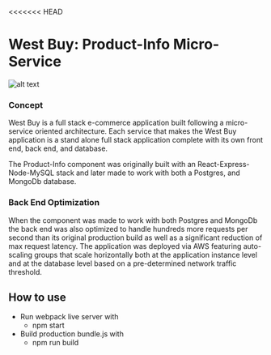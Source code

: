 <<<<<<< HEAD
# West Buy: Product-Info Micro-Service

![alt text](https://scotch-res.cloudinary.com/image/upload/w_1050,q_auto:good,f_auto/v1540545426/tzs50mjrlopv85r3qjpq.jpg "MERN Stack Technologies Used")

### Concept
West Buy is a full stack e-commerce application built following a micro-service oriented architecture. Each service that makes the West Buy application is a stand alone full stack application complete with its own front end, back end, and database.

The Product-Info component was originally built with an React-Express-Node-MySQL stack and later made to work with both a Postgres, and MongoDb database. 

### Back End Optimization
When the component was made to work with both Postgres and MongoDb the back end was also optimized to handle hundreds more requests per second than its original production build as well as a significant reduction of max request latency. The application was deployed via AWS featuring auto-scaling groups that scale horizontally both at the application instance level and at the database level based on a pre-determined network traffic threshold. 

## How to use
- Run webpack live server with
    - npm start
- Build production bundle.js with
    - npm run build
